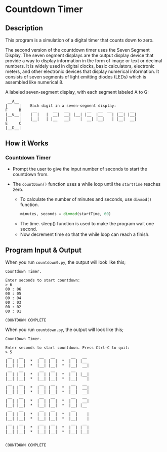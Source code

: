 # Countdown Timer

## Description

This program is a simulation of a digital timer that counts down to zero.

The second version of the countdown timer uses the Seven Segment Display. The seven segment displays are the output display device that provide a way to display information in the form of image or text or decimal numbers. It is widely used in digital clocks, basic calculators, electronic meters, and other electronic devices that display numerical information. It consists of seven segments of light emitting diodes (LEDs) which is assembled like numerical 8.

A labeled seven-segment display, with each segment labeled A to G:
```
 __A__
|     |    Each digit in a seven-segment display:
F     B     __       __   __        __   __  __   __   __
|__G__|    |  |   |  __|  __| |__| |__  |__    | |__| |__|
|     |    |__|   | |__   __|    |  __| |__|   | |__|  __|
E     C
|__D__|
```

## How it Works

### Countdown Timer

- Prompt the user to give the input number of seconds to start the countdown from.

- The `countDown()` function uses a while loop until the `startTime` reaches zero.
    - To calculate the number of minutes and seconds, use `divmod()` function.
        ```python
        minutes, seconds = divmod(startTime, 60)
        ```
    - The time. sleep() function is used to make the program wait one second.
    - Now decrement time so that the while loop can reach a finish.


## Program Input & Output

When you run `countdown0.py`, the output will look like this;

```
Countdown Timer.

Enter seconds to start countdown:
> 6
00 : 06
00 : 05
00 : 04
00 : 03
00 : 02
00 : 01

COUNTDOWN COMPLETE
```

When you run `countdown.py`, the output will look like this;

```
CountDown Timer.

Enter seconds to start countdown. Press Ctrl-C to quit:
> 5
 __   __       __   __       __   __ 
|  | |  |  *  |  | |  |  *  |  | |__ 
|__| |__|  *  |__| |__|  *  |__|  __|
 __   __       __   __       __      
|  | |  |  *  |  | |  |  *  |  | |__|
|__| |__|  *  |__| |__|  *  |__|    |
 __   __       __   __       __   __ 
|  | |  |  *  |  | |  |  *  |  |  __|
|__| |__|  *  |__| |__|  *  |__|  __|
 __   __       __   __       __   __ 
|  | |  |  *  |  | |  |  *  |  |  __|
|__| |__|  *  |__| |__|  *  |__| |__ 
 __   __       __   __       __      
|  | |  |  *  |  | |  |  *  |  |    |
|__| |__|  *  |__| |__|  *  |__|    |
 __   __       __   __       __   __ 
|  | |  |  *  |  | |  |  *  |  | |  |
|__| |__|  *  |__| |__|  *  |__| |__|


COUNTDOWN COMPLETE
```